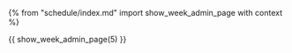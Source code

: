 {% from "schedule/index.md" import show_week_admin_page with context %}

{{ show_week_admin_page(5) }}
